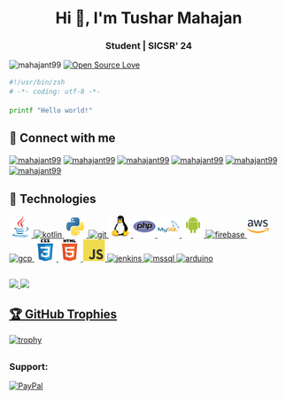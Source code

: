 <h1 align="center">Hi 👋, I'm Tushar Mahajan</h1>
<h3 align="center">Student | SICSR' 24</h3>

<img src="https://komarev.com/ghpvc/?username=mahajant99&label=Profile%20views&color=0e75b6&style=flat" alt="mahajant99" /> [![Open Source Love](https://badges.frapsoft.com/os/v1/open-source.svg?v=102)](https://github.com/ellerbrock/open-source-badge/)

```bash
#!/usr/bin/zsh
# -*- coding: utf-8 -*-

printf "Hello world!"
```


## 🔗 Connect with me
<p align="left">
  <a href="https://linkedin.com/in/mahajant99" target="blank"><img align="center" src="https://raw.githubusercontent.com/rahuldkjain/github-profile-readme-generator/master/src/images/icons/Social/linked-in-alt.svg" alt="mahajant99" height="30" width="40" /></a>
  <a href="https://www.leetcode.com/mahajant99" target="blank"><img align="center" src="https://raw.githubusercontent.com/rahuldkjain/github-profile-readme-generator/master/src/images/icons/Social/leet-code.svg" alt="mahajant99" height="30" width="40" /></a>
  <a href="https://dev.to/mahajant99" target="blank"><img align="center" src="https://raw.githubusercontent.com/rahuldkjain/github-profile-readme-generator/master/src/images/icons/Social/devto.svg" alt="mahajant99" height="30" width="40" /></a>
  <a href="https://twitter.com/mahajant99" target="blank"><img align="center" src="https://raw.githubusercontent.com/rahuldkjain/github-profile-readme-generator/master/src/images/icons/Social/twitter.svg" alt="mahajant99" height="30" width="40" /></a>
  <a href="https://instagram.com/mahajant99" target="blank"><img align="center" src="https://raw.githubusercontent.com/rahuldkjain/github-profile-readme-generator/master/src/images/icons/Social/instagram.svg" alt="mahajant99" height="30" width="40" /></a>
  <a href="https://t.me/mahajant99" target="blank"><img align="center" src="https://img.shields.io/badge/Telegram-2AABEE?style=for-the-badge&logo=telegram&logoColor=white" alt="mahajant99" height="30" width="85" /></a>
</p>



## 🔧 Technologies

<p align="left">
  <a href="https://www.java.com" target="_blank" rel="noreferrer"> <img src="https://raw.githubusercontent.com/devicons/devicon/master/icons/java/java-original.svg" alt="java" width="40" height="40"/> </a>
  <a href="https://kotlinlang.org" target="_blank" rel="noreferrer"> <img src="https://www.vectorlogo.zone/logos/kotlinlang/kotlinlang-icon.svg" alt="kotlin" width="40" height="40"/> </a>
  <a href="https://www.python.org" target="_blank" rel="noreferrer"> <img src="https://raw.githubusercontent.com/devicons/devicon/master/icons/python/python-original.svg" alt="python" width="40" height="40"/> </a>
  <a href="https://git-scm.com/" target="_blank" rel="noreferrer"> <img src="https://www.vectorlogo.zone/logos/git-scm/git-scm-icon.svg" alt="git" width="40" height="40"/> </a>
  <a href="https://www.linux.org/" target="_blank" rel="noreferrer"> <img src="https://raw.githubusercontent.com/devicons/devicon/master/icons/linux/linux-original.svg" alt="linux" width="40" height="40"/> </a> 
  <a href="https://www.php.net" target="_blank" rel="noreferrer"> <img src="https://raw.githubusercontent.com/devicons/devicon/master/icons/php/php-original.svg" alt="php" width="40" height="40"/> </a>
  <a href="https://www.mysql.com/" target="_blank" rel="noreferrer"> <img src="https://raw.githubusercontent.com/devicons/devicon/master/icons/mysql/mysql-original-wordmark.svg" alt="mysql" width="40" height="40"/> </a>
  <a href="https://developer.android.com" target="_blank" rel="noreferrer"> <img src="https://raw.githubusercontent.com/devicons/devicon/master/icons/android/android-original-wordmark.svg" alt="android" width="40" height="40"/> </a>
  <a href="https://firebase.google.com/" target="_blank" rel="noreferrer"> <img src="https://www.vectorlogo.zone/logos/firebase/firebase-icon.svg" alt="firebase" width="40" height="40"/> </a>
  <a href="https://aws.amazon.com" target="_blank" rel="noreferrer"> <img src="https://raw.githubusercontent.com/devicons/devicon/master/icons/amazonwebservices/amazonwebservices-original-wordmark.svg" alt="aws" width="40" height="40"/> </a>
  <a href="https://cloud.google.com" target="_blank" rel="noreferrer"> <img src="https://www.vectorlogo.zone/logos/google_cloud/google_cloud-icon.svg" alt="gcp" width="40" height="40"/> </a>
  <a href="https://www.w3schools.com/css/" target="_blank" rel="noreferrer"> <img src="https://raw.githubusercontent.com/devicons/devicon/master/icons/css3/css3-original-wordmark.svg" alt="css3" width="40" height="40"/> </a>
  <a href="https://www.w3.org/html/" target="_blank" rel="noreferrer"> <img src="https://raw.githubusercontent.com/devicons/devicon/master/icons/html5/html5-original-wordmark.svg" alt="html5" width="40" height="40"/> </a>
  <a href="https://developer.mozilla.org/en-US/docs/Web/JavaScript" target="_blank" rel="noreferrer"> <img src="https://raw.githubusercontent.com/devicons/devicon/master/icons/javascript/javascript-original.svg" alt="javascript" width="40" height="40"/> </a>
  <a href="https://www.jenkins.io" target="_blank" rel="noreferrer"> <img src="https://www.vectorlogo.zone/logos/jenkins/jenkins-icon.svg" alt="jenkins" width="40" height="40"/> </a>
  <a href="https://www.microsoft.com/en-us/sql-server" target="_blank" rel="noreferrer"> <img src="https://www.svgrepo.com/show/303229/microsoft-sql-server-logo.svg" alt="mssql" width="40" height="40"/> </a>
  <a href="https://www.arduino.cc/" target="_blank" rel="noreferrer"> <img src="https://cdn.worldvectorlogo.com/logos/arduino-1.svg" alt="arduino" width="40" height="40"/> </a>
</p>

##

<div>
  <a href="https://github.com/mahajant99">
  <img height="170em" src="https://github-readme-stats-d7guftfzy-mahajant99.vercel.app/api?username=mahajant99&show_icons=true&title_color=6aa6f8&text_color=8a919a&icon_color=6aa6f8&bg_color=22272e&include_all_commits=true&count_private=true"/>
  <img height="170em" src="https://github-readme-stats.vercel.app/api/top-langs/?username=mahajant99&layout=compact&langs_count=8&title_color=6aa6f8&text_color=8a919a&icon_color=6aa6f8&bg_color=22272e"/>
</div>


## 🏆 GitHub Trophies

[![trophy](https://github-profile-trophy.vercel.app/?username=mahajant99&theme=nord&column=7)](https://github.com/ryo-ma/github-profile-trophy)

## 



<h3 align="left">Support:</h3>
<a href="https://www.paypal.me/mhjn99"><img alt="PayPal" src="https://img.shields.io/badge/PayPal-002E80?style=for-the-badge&logo=paypal&logoColor=white" /></a>
 
